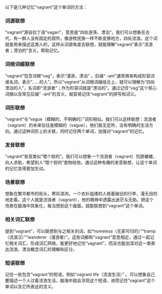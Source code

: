 以下是几种记忆“vagrant”这个单词的方法：

### 词源联想
“vagrant”源自拉丁语“vagari”，意思是“四处游荡、漂泊”。我们可以想象在古代，有一群人没有固定的居所，像游牧民族一样不断变换地方，四处流浪。这个词就是用来描述这类人的，这样从词源角度去联想，就能理解“vagrant”表示“流浪者；漂泊的”含义，帮助记忆。

### 词根词缀联想
“vagrant”包含词根“vag”，表示“漫游，漂泊” ，后缀“ -ant”通常用来构成形容词或名词，表示“……的人”。所以“vagrant”从词根词缀组合上，就可以理解为“四处漂泊的人”，名词即“流浪者”；作为形容词就是“漂泊的”。通过记住“vag”这个核心词根以及常见后缀“ -ant”的含义，就容易记住“vagrant”的拼写和词义。

### 词形联想
“vagrant”与“vague（模糊的，不明确的）”词形相似。我们可以这样联想：流浪者（vagrant）的未来往往是模糊的（vague），他们居无定所，没有明确的生活方向。通过这种词形上的关联，同时记住两个单词，加强对“vagrant”的记忆。

### 发音联想
“vagrant”发音类似“喂个软的”。我们可以想象一个流浪者（vagrant）饥肠辘辘，向人求助，希望别人“喂个软的”食物给他，通过这种有趣的发音联想，让这个单词的记忆变得更加生动。

### 场景联想
想象在繁华都市的街头，寒风凛冽，一个衣衫褴褛的人拖着破旧的行李，漫无目的地走着。这个人就是流浪者（vagrant），他的眼神中透露出迷茫与无助。把这个场景在脑海中具象化，每当想到这个画面，就能联想到“vagrant”这个单词。

### 相关词汇联想
提到“vagrant”，可以联想到与之相关的词，如“homeless（无家可归的）”“tramp（流浪汉）”“wanderer（漫游者）”。这些词都和“vagrant”意思相近，通过一起记忆相关词汇，形成词汇网络，能更好地记住“vagrant”，而且也能加深对这一类表达流浪、漂泊概念词汇的理解和区分。

### 短语联想
记住一些包含“vagrant”的短语，例如“vagrant life（流浪生活）” 。可以想象自己要描述一个人过着流浪生活，脑海中就会浮现这个短语，进而记住“vagrant”这个单词以及它所表达的含义。 